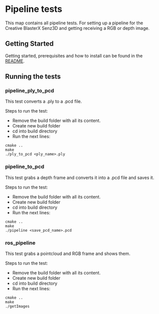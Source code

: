 # Pipeline tests

This map contains all pipeline tests. For setting up a pipeline for the Creative BlasterX Senz3D and getting receiving a RGB or depth image.

## Getting Started

Getting started, prerequisites and how to install can be found in the [README](https://github.com/markgrts/suii_vision_3d/blob/master/README.md).

## Running the tests

### pipeline_ply_to_pcd
This test converts a .ply to a .pcd file.

Steps to run the test:
* Remove the build folder with all its content.
* Create new build folder
* cd into build directory
* Run the next lines:
```
cmake ..
make
./ply_to_pcd <ply_name>.ply
```

### pipeline_to_pcd
This test grabs a depth frame and converts it into a .pcd file and saves it.

Steps to run the test:
* Remove the build folder with all its content.
* Create new build folder
* cd into build directory
* Run the next lines:
```
cmake ..
make
./pipeline <save_pcd_name>.pcd
```

### ros_pipeline
This test grabs a pointcloud and RGB frame and shows them.

Steps to run the test:
* Remove the build folder with all its content.
* Create new build folder
* cd into build directory
* Run the next lines:
```
cmake ..
make
./getImages
```
